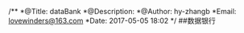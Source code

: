 /**
 *@Title: dataBank
 *@Description:
 *@Author: hy-zhangb
 *Email: lovewinders@163.com
 *Date: 2017-05-05 18:02
 */
 ##数据银行